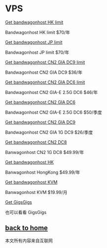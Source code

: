 # VPS

[Get bandwagonhost HK limit](https://bwh81.net/aff.php?aff=45608&pid=95)

 Bandwagonhost HK limit $70/年

[Get bandwagonhost JP limit](https://bwh81.net/aff.php?aff=45608&pid=104)

 Bandwagonhost JP limit $70/年
 
[Get bandwagonhost CN2 GIA DC9 limit](https://bwh81.net/aff.php?aff=45608&pid=71)

 Bandwagonhost CN2 GIA DC9 $36/年

[Get bandwagonhost CN2 GIA DC6 limit](https://bwh81.net/aff.php?aff=45608&pid=94)

 Bandwagonhost CN2 GIA-E 2.5G DC6 $46/年

[Get bandwagonhost CN2 GIA DC6](https://bwh81.net/aff.php?aff=45608&pid=87)

 Bandwagonhost CN2 GIA-E 2.5G DC6 $50/季度


[Get bandwagonhost CN2 GIA DC9](https://bwh81.net/aff.php?aff=45608&pid=75)

 Bandwagonhost CN2 GIA 1G DC9 $26/季度

[Get bandwagonhost CN2 DC8](https://bwh81.net/aff.php?aff=45608&pid=57)

 Banwagonhost CN2 1G DC8 $49.99/年

[Get bandwagonhost HK](https://bwh81.net/aff.php?aff=45608&pid=64)

Banwagonhost HongKong $49.99/年

[Get bandwagonhost KVM](https://bwh81.net/aff.php?aff=45608&pid=46)

Banwagonhost KVM $19.99/月




[Get GigsGigs](https://clientarea.gigsgigscloud.com/?affid=1965)

也可以看看 GigsGigs
  
## [back to home](https://books.way2guide.ml/)

本文所有内容来自互联网
